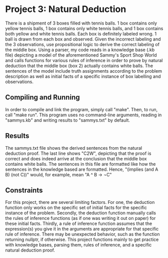# Project 3: Natural Deduction
There is a shipment of 3 boxes filled with tennis balls. 1 box contains only
yellow tennis balls, 1 box contains only white tennis balls, and 1 box 
contains both yellow and white tennis balls. Each box is definitely 
labeled wrong. 1 ball is drawn from each box and observed. Given the
incorrect labeling and the 3 observations, use propositional logic to
derive the correct labeling of the middle box. Using a parser, my code
reads in a knowledge base (.kb file) depicting a model of the aforementioned
Sammy's Sport Shop World and calls functions for various rules of inference
in order to prove by natural deduction that the middle box (box 2) actually contains
white balls. The sentences of the model include truth assignments according to the
problem description as well as initial facts of a specific instance of box labelling and
observations.

## Compiling and Running
In order to compile and link the program, simply call "make". Then, to run, call
"make run". This program uses no command-line arguments, reading in "sammys.kb"
and writing results to "sammys.txt" by default.

## Results
The sammys.txt file shows the derived sentences from the natural deduction proof.
The last line shows "C2W", depicting that the proof is correct and does indeed
arrive at the conclusion that the middle box contains white balls. The sentences
in this file are formatted like how the sentences in the knowledge based are formatted.
Hence, "(implies (and A B) (not C))" would, for example, mean "A ^ B -> ¬C"

## Constraints
For this project, there are several limiting factors. For one, the deduction function
only works on the specific set of initial facts for the specific instance of the problem.
Secondly, the deduction function manually calls the rules of inference functions (as if
one was writing it out on paper) for these initial facts. Thirdly, a rule of inference
function assumes that the expression(s) you give it in the arguments are appropriate for
that specific rule of inference. There may be unexpected behavior, such as the function
returning nullptr, if otherwise. This project functions mainly to get practice with knowledge
bases, parsing them, rules of inference, and a specific natural deduction proof.
